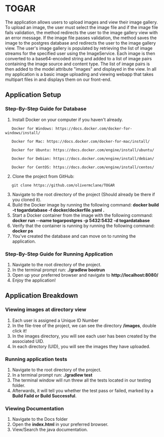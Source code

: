 # TOGAR
The application allows users to upload images and view their image gallery. To upload an image, the user must select the image file and if the image file fails validation, the method redirects the user to the image gallery view with an error message. If the image file passes validation, the method saves the image to the postgres database and redirects the user to the image gallery view. The user's image gallery is populated by retrieving the list of image streams for the specified user using the ImageService. Each image is then converted to a base64-encoded string and added to a list of image pairs containing the image source and content type. The list of image pairs is then added to the model attribute "images" and displayed in the view. In all my application is a basic image uploading and viewing webapp that takes multipart files in and displays them on our front-end.

## Application Setup
  
  ### Step-By-Step Guide for Database
  1.	Install Docker on your computer if you haven't already.
     
       Docker for Windows: https://docs.docker.com/docker-for-windows/install/
      
       Docker for Mac: https://docs.docker.com/docker-for-mac/install/
      
       Docker for Ubuntu: https://docs.docker.com/engine/install/ubuntu/
      
       Docker for Debian: https://docs.docker.com/engine/install/debian/
      
       Docker for CentOS: https://docs.docker.com/engine/install/centos/
      
  2.	Clone the project from GitHub:
       
       git clone https://github.com/olivermclane/TOGAR
  3.	Navigate to the root directory of the project (Should already be there if you cloned it).
  4.	Build the Docker image by running the following command: **docker build -t togardatabase -f docker/dockerfile.yaml .**
  5.	Start a Docker container from the image with the following command: **docker run --name togarpostgres -p 5432:5432 -d togardatabase**
  6.	Verify that the container is running by running the following command: **docker ps**	
  7.  You've created the database and can move on to running the application.
  ### Step-By-Step Guide for Running Application
  1. Navigate to the root directory of the project.
  2. In the terminal prompt run: **./gradlew bootrun** 
  3. Open up your preferred browser and navigate to **http://localhost:8080/**
  4. Enjoy the application!

## Application Breakdown
  ### Viewing images at directory view
  1. Each user is assigned a Unique ID Number
  2. In the file-tree of the project, we can see the directory **/images**, double click it!
  3. In the images directory, you will see each user has been created by the associated UID.
  4. In each directory (UID), you will see the images they have uploaded.
  
  ### Running application tests
  1. Navigate to the root directory of the project.
  2. In a terminal prompt run: **./gradlew test**
  3. The terminal window will run threw all the tests located in our testing folder.
  4. Afterwards, it will tell you whether the test pass or failed, marked by a **Build Faild or Build Successful**.
  
  ### Viewing Documentation
  1. Navigate to the Docs folder
  2. Open the **index.html** in your preferred browser.
  3. View/Search the java documentation.